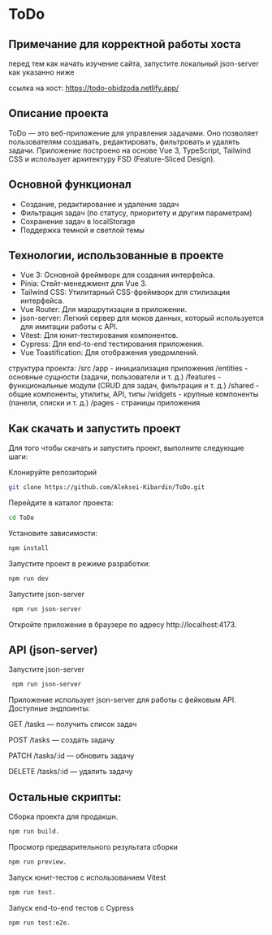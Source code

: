 # ToDo
## Примечание для корректной работы хоста
перед тем как начать изучение сайта, запустите локальный json-server как указанно ниже

ссылка на хост:  https://todo-obidzoda.netlify.app/

## Описание проекта

ToDo — это веб-приложение для управления задачами. Оно позволяет пользователям создавать, редактировать, фильтровать и удалять задачи. Приложение построено на основе Vue 3, TypeScript, Tailwind CSS и использует архитектуру FSD (Feature-Sliced Design).

## Основной функционал

- Создание, редактирование и удаление задач
- Фильтрация задач (по статусу, приоритету и другим параметрам)
- Сохранение задач в localStorage
- Поддержка темной и светлой темы

## Технологии, использованные в проекте
- Vue 3: Основной фреймворк для создания интерфейса.
- Pinia: Стейт-менеджмент для Vue 3.
- Tailwind CSS: Утилитарный CSS-фреймворк для стилизации интерфейса.
- Vue Router: Для маршрутизации в приложении.
- json-server: Легкий сервер для моков данных, который используется для имитации работы с API.
- Vitest: Для юнит-тестирования компонентов.
- Cypress: Для end-to-end тестирования приложения.
- Vue Toastification: Для отображения уведомлений.

структура проекта:
  /src
      /app        - инициализация приложения
      /entities   - основные сущности (задачи, пользователи и т. д.)
      /features   - функциональные модули (CRUD для задач, фильтрация и т. д.)
      /shared     - общие компоненты, утилиты, API, типы
      /widgets    - крупные компоненты (панели, списки и т. д.)
      /pages      - страницы приложения

## Как скачать и запустить проект

Для того чтобы скачать и запустить проект, выполните следующие шаги:

Клонируйте репозиторий 
```sh
git clone https://github.com/Aleksei-Kibardin/ToDo.git
```

Перейдите в каталог проекта: 
```sh
cd ToDo
```
Установите зависимости:
```sh
npm install
```
Запустите проект в режиме разработки:
```sh
npm run dev
```
Запустите json-server
```sh
 npm run json-server
```
Откройте приложение в браузере по адресу http://localhost:4173.

## API (json-server)

Запустите json-server
```sh
 npm run json-server
```

Приложение использует json-server для работы с фейковым API. Доступные эндпоинты:

GET /tasks — получить список задач

POST /tasks — создать задачу

PATCH /tasks/:id — обновить задачу

DELETE /tasks/:id — удалить задачу


## Остальные скрипты:

Сборка проекта для продакшн.
```sh
npm run build.
```
Просмотр предварительного результата сборки
```sh
npm run preview.
```
Запуск юнит-тестов с использованием Vitest
```sh
npm run test.
```

Запуск end-to-end тестов с Cypress
```sh
npm run test:e2e.
```
